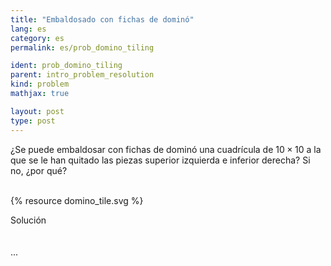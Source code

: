 ```yaml
---
title: "Embaldosado con fichas de dominó"
lang: es
category: es
permalink: es/prob_domino_tiling

ident: prob_domino_tiling
parent: intro_problem_resolution
kind: problem
mathjax: true

layout: post
type: post
---
```


<div>

¿Se puede embaldosar con fichas de dominó una cuadrícula de $10\times 10$ a la que se le han quitado las piezas superior izquierda e inferior derecha? Si no, ¿por qué?<br><br>

{% resource domino_tile.svg %}

<div class="bcblue boxdissap">
	Solución
</div><br><br>

<div class="dissap">
	...
</div>

</div>
